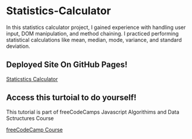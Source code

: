 # Statistics-Calculator

In this statistics calculator project, I gained experience with handling user input, DOM manipulation, and method chaining. I practiced performing statistical calculations like mean, median, mode, variance, and standard deviation.

## Deployed Site On GitHub Pages!
[Staticstics Calculator](https://meganm672.github.io/Statistics-Calculator/)


## Access this turtoial to do yourself!
This tutorial is part of freeCodeCamps Javascript Algorithims and Data Sctructures Course

[freeCodeCamp Course](https://www.freecodecamp.org/learn/javascript-algorithms-and-data-structures-v8/)
